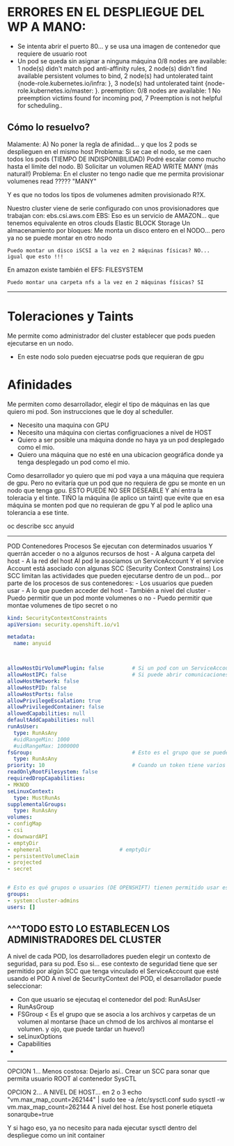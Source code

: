 # ERRORES EN EL DESPLIEGUE DEL WP A MANO:
- Se intenta abrir el puerto 80... y se usa una imagen de contenedor que requiere de usuario root
- Un pod se queda sin asignar a ninguna máquina
    0/8 nodes are available: 
        1 node(s) didn't match pod anti-affinity rules, 
        2 node(s) didn't find available persistent volumes to bind, 
        2 node(s) had untolerated taint {node-role.kubernetes.io/infra: }, 
        3 node(s) had untolerated taint {node-role.kubernetes.io/master: }. 
    preemption: 0/8 nodes are available: 
        1 No preemption victims found for incoming pod, 
        7 Preemption is not helpful for scheduling..

## Cómo lo resuelvo?

Malamente:
A) No poner la regla de afinidad... y que los 2 pods se desplieguen en el mismo host
   Problema: Si se cae el nodo, se me caen todos los pods (TIEMPO DE INDISPONIBILIDAD)
             Podré escalar como mucho hasta el límite del nodo.
B) Solicitar un volumen READ WRITE MANY (más natural!)
    Problema: En el cluster no tengo nadie que me permita provisionar volumenes read ????? "MANY"

Y es que no todos los tipos de volumenes admiten provisionado R?X.

Nuestro cluster viene de serie configurado con unos provisionadores que trabajan con: ebs.csi.aws.com
EBS: Eso es un servicio de AMAZON... que tenemos equivalente en otros clouds
     Elastic BLOCK Storage
    Un almacenamiento por bloques: Me monta un disco entero en el NODO... pero ya no se puede montar en otro nodo
    
    Puedo montar un disco iSCSI a la vez en 2 máquinas físicas? NO... igual que esto !!!

En amazon existe también el EFS: FILESYSTEM
    
    Puedo montar una carpeta nfs a la vez en 2 máquinas físicas? SI


---
# Toleraciones y Taints

Me permite como administrador del cluster establecer que pods pueden ejecutarse en un nodo.
- En este nodo solo pueden ejecuatrse pods que requieran de gpu

# Afinidades

Me permiten como desarrollador, elegir el tipo de máquinas en las que quiero mi pod.
Son instrucciones que le doy al scheduller.
- Necesito una maquina con GPU
- Necesito una máquina con ciertas configruaciones a nivel de HOST
- Quiero a ser posible una máquina donde no haya ya un pod desplegado como el mio.
- Quiero una máquina que no esté en una ubicacion geográfica donde ya tenga desplegado un pod como el mio.

Como desarrollador yo quiero que mi pod vaya a una máquina que requiera de gpu.
    Pero no evitaría que un pod que no requiera de gpu se monte en un nodo que tenga gpu. ESTO PUEDE NO SER DESEABLE
    Y ahí entra la toleracia y el tinte.
    TIÑO la máquina (le aplico un taint) que evite que en esa máquina se monten pod que no requieran de gpu
    Y al pod le aplico una tolerancia a ese tinte.


oc describe scc anyuid

---

POD
    Contenedores
        Procesos
            Se ejecutan con determinados usuarios
            Y querrán acceder o no a algunos recursos de host
                - A alguna carpeta del host
                - A la red del host
Al pod le asociamos un ServiceAccount
Y el service Account está asociado con algunas SCC (Security Context Constrains)
Los SCC limitan las actividades que pueden ejecutarse dentro de un pod... por parte de los procesos de sus contenedores:
    - Los usuarios que pueden usar
    - A lo que pueden acceder del host
    - También a nivel del cluster
        - Puedo permitir que un pod monte volumenes o no
        - Puedo permitir que montae volumenes de tipo secret o no
        
```yaml
kind: SecurityContextConstraints
apiVersion: security.openshift.io/v1

metadata:
  name: anyuid



allowHostDirVolumePlugin: false         # Si un pod con un ServiceAccount que tenga vinculada esta politica puede montar volumenes del host
allowHostIPC: false                     # Si puede abrir comunicaciones IPC con cprocesos que estén corriendo a nivel del host o no
allowHostNetwork: false
allowHostPID: false
allowHostPorts: false
allowPrivilegeEscalation: true
allowPrivilegedContainer: false
allowedCapabilities: null
defaultAddCapabilities: null
runAsUser:
  type: RunAsAny
  #uidRangeMin: 1000
  #uidRangeMax: 1000000
fsGroup:                                # Esto es el grupo que se puede asociar a los archivos/carpetas de los volumenes
  type: RunAsAny
priority: 10                            # Cuando un token tiene varios SCC asociados, cual tiene prioridad
readOnlyRootFilesystem: false
requiredDropCapabilities:
- MKNOD
seLinuxContext:
  type: MustRunAs
supplementalGroups:
  type: RunAsAny
volumes:
- configMap
- csi
- downwardAPI
- emptyDir
- ephemeral                         # emptyDir
- persistentVolumeClaim
- projected
- secret


# Esto es qué grupos o usuarios (DE OPENSHIFT) tienen permitido usar esta politica SCC
groups:
- system:cluster-admins
users: []

```
^^^TODO ESTO LO ESTABLECEN LOS ADMINISTRADORES DEL CLUSTER
---
A nivel de cada POD, los desarrolladores pueden elegir un contexto de seguridad, para su pod.
Eso si... ese contexto de seguridad tiene que ser permitido por algún SCC que tenga vinculado el ServiceAccount que esté usando el POD
A nivel de SecurityContext del POD, el desarrollador puede seleccionar:
- Con que usuario se ejecutaq el contenedor del pod: RunAsUser 
- RunAsGroup
- FSGroup < Es el grupo que se asocia a los archivos y carpetas de un volumen al montarse (hace un chmod de los archivos al montarse el volumen. y ojo, que puede tardar un huevo!)
- seLinuxOptions
- Capabilities
- 
---

OPCION 1... Menos costosa:
Dejarlo así.. Crear un SCC para sonar que permita usuario ROOT al contenedor SysCTL

OPCION 2...  A NIVEL DE HOST... en 2 o 3
echo "vm.max_map_count=262144" | sudo tee -a /etc/sysctl.conf
sudo sysctl -w vm.max_map_count=262144
A nivel del host.
Ese host ponerle etiqueta sonarqube=true

Y si hago eso, ya no necesito para nada ejecutar sysctl dentro del despliegue como un init container
